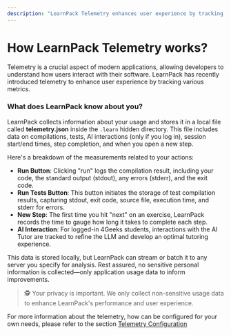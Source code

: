 ```yaml
---
description: "LearnPack Telemetry enhances user experience by tracking interactions and performance metrics, stored locally for improvement analysis."
---
```



# How **LearnPack Telemetry** works?

Telemetry is a crucial aspect of modern applications, allowing developers to understand how users interact with their software. LearnPack has recently introduced telemetry to enhance user experience by tracking various metrics.

### What does LearnPack know about you?

LearnPack collects information about your usage and stores it in a local file called **telemetry.json** inside the `.learn` hidden directory. This file includes data on compilations, tests, AI interactions (only if you log in), session start/end times, step completion, and when you open a new step. 

Here's a breakdown of the measurements related to your actions:

- **Run Button**: Clicking "run" logs the compilation result, including your code, the standard output (stdout), any errors (stderr), and the exit code.
- **Run Tests Button**: This button initiates the storage of test compilation results, capturing stdout, exit code, source file, execution time, and stderr for errors.
- **New Step**: The first time you hit "next" on an exercise, LearnPack records the time to gauge how long it takes to complete each step.
- **AI Interaction**: For logged-in 4Geeks students, interactions with the AI Tutor are tracked to refine the LLM and develop an optimal tutoring experience.

This data is stored locally, but LearnPack can stream or batch it to any server you specify for analysis. Rest assured, no sensitive personal information is collected—only application usage data to inform improvements.

> 🕵️ Your privacy is important. We only collect non-sensitive usage data to enhance LearnPack's performance and user experience.


For more information about the telemetry, how can be configured for your own needs, please refer to the section [Telemetry Configuration](https://4geeks.com/docs/learnpack/telemetry-configuration)



